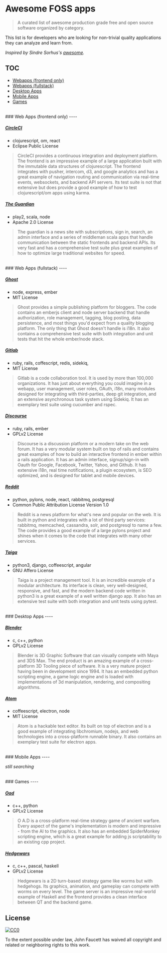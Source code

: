 # Awesome FOSS apps

> A curated list of awesome production grade free and open source software organized by category.

This list is for developers who are looking for non-trivial quality applications they can analyze and learn from.

*Inspired by Sindre Sorhus's [awesome](https://github.com/sindresorhus/awesome).*

## TOC

- [Webapps (frontend only)](#web-apps-frontend-only)
- [Webapps (fullstack)](#web-apps-fullstack)
- [Desktop Apps](#desktop-apps)
- [Mobile Apps](#mobile-apps)
- [Games](#games)

<br />
### Web Apps (frontend only)
----

##### [CircleCI](https://github.com/circleci/frontend)

* clojurescript, om, react
* Eclipse Public License

> CircleCI provides a continuous integration and deployment platform. The frontend is an impressive example of a large application built with the immutable data structures of clojurescript. The frontend integrates with pusher, intercom, d3, and google analytics and has a great example of navigation routing and communication via real-time events, websockets, and backend API servers. Its test suite is not that extensive but does provide a good example of how to test clojurescript/om apps using karma.



##### [The Guardian](https://github.com/guardian/frontend) 

* play2, scala, node
* Apache 2.0 License

> The guardian is a news site with subscriptions, sign in, search, an admin interface and a series of middleman scala apps that handle communication between the static frontends and backend APIs. Its very fast and has a comprehensive test suite plus great examples of how to optimize large traditional websites for speed.

<br/>
### Web Apps (fullstack)
----

##### [Ghost](https://github.com/TryGhost/Ghost)

* node, express, ember
* MIT License

> Ghost provides a simple publishing platform for bloggers. The code contains an emberjs client and node server backend that handle authorization, role management, tagging, blog posting, data persistence, and most things you'd expect from a quality blogging platform. The only thing that Ghost doesn't handle is i18n. It also contains a comprehensive test suite with both integration and unit tests that hit the whole ember/node stack.



##### [Gitlab](https://github.com/gitlabhq/gitlabhq)

* ruby, rails, coffescript, redis, sidekiq, 
* MIT License

> Gitlab is a code collaboration tool. It is used by more than 100,000 organizations. It has just about everything you could imagine in a webapp, user management, user roles, OAuth, i18n, many modules designed for integrating with third-parties, deep git integration, and an extensive asynchronous task system using Sidekiq. It has an exemplary test suite using cucumber and rspec.



##### [Discourse](https://github.com/discourse/discourse)

* ruby, rails, ember
* GPLv2 License

> Discourse is a discussion platform or a modern take on the web forum. It has a very modular system built on top of rails and contains great examples of how to build an interactive frontend in ember within a rails application. It has an admin interface, signup/sign-in with Oauth for Google, Facebook, Twitter, Yahoo, and Github. It has extensive i18n, real time notifications, a plugin ecosystem, is SEO optimized, and is designed for tablet and mobile devices.

##### [Reddit](https://github.com/reddit)

* python, pylons, node, react, rabbitmq, postgresql
* Common Public Attribution License Version 1.0

> Reddit is a news platform for what's new and popular on the web. It is built in python and integrates with a lot of third party services: rabbitmq, memcached, cassandra, solr, and postgresql to name a few. The code provides a good example of a large pylons project and shines when it comes to the code that integrates with many other services.

##### [Taiga](https://github.com/taigaio)

* python3, django, coffeescript, angular
* GNU Affero License 

> Taiga is a project management tool. It is an incredible example of a modular architecture. Its interface is clean, very well-designed, responsive, and fast, and the modern backend code written in python3 is a great example of a well written django app. It also has an extensive test suite with both integration and unit tests using pytest.

<br/>
### Desktop Apps
----

##### [Blender](http://www.blender.org/download/)

* c, c++, python
* GPLv2 License

> Blender is 3D Graphic Software that can visually compete with Maya and 3DS Max. The end product is an amazing example of a cross-platform 3D Tooling piece of software. It is a very mature project having been in development since 1994. It has an embedded python scripting engine, a game logic engine and is loaded with implementations of 3d manipulation, rendering, and compositing algorithms.


##### [Atom](https://github.com/atom/atom)

* coffeescript, electron, node
* MIT License

> Atom is a hackable text editor. Its built on top of electron and is a good example of integrating libchromium, nodejs, and web technologies into a cross-platform runnable binary. It also contains an exemplary test suite for electron apps.

<br/>
### Mobile Apps
----

*still searching*

<br/>
### Games
----

##### [Oad](https://github.com/0ad/0ad)

* c++, python
* GPLv2 License

> O A.D is a cross-platform real-time strategy game of ancient warfare. Every aspect of the game's implementation is modern and impressive - from the AI to the graphics. It also has an embedded SpiderMonkey scripting engine, which is a great example for adding js scriptability to an existing cpp project.


##### [Hedgewars](https://github.com/hedgewars/hw)

* c, c++, pascal, haskell
* GPLv2 License

> Hedgewars is a 2D turn-based strategy game like worms but with hedgehogs. Its graphics, animation, and gameplay can compete with worms on every level. The game server is an impressive real-world example of Haskell and the frontend provides a clean interface between QT and the backend game.


## License

[![CC0](http://i.creativecommons.org/p/zero/1.0/88x31.png)](http://creativecommons.org/publicdomain/zero/1.0/)

To the extent possible under law, John Faucett has waived all copyright and related or neighboring rights to this work.

